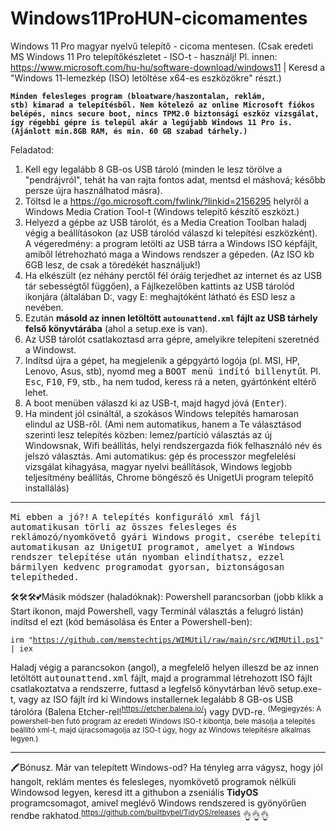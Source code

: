 # Windows11ProHUN-cicomamentes
Windows 11 Pro magyar nyelvű telepítő - cicoma mentesen. (Csak eredeti MS Windows 11 Pro telepítőkészletet - ISO-t - használj! Pl. innen: https://www.microsoft.com/hu-hu/software-download/windows11 | Keresd a "Windows 11-lemezkép (ISO) letöltése x64-es eszközökre" részt.)

<code><b>Minden felesleges program (bloatware/haszontalan, reklám, stb) kimarad a telepítésből.
Nem kötelező az online Microsoft fiókos belépés, nincs secure boot, nincs TPM2.0 biztonsági eszköz vizsgálat, így régebbi gépre is települ akár a legújabb Windows 11 Pro is.
(Ajánlott min.8GB RAM, és min. 60 GB szabad tárhely.)</b></code>

Feladatod:
1. Kell egy legalább 8 GB-os USB tároló (minden le lesz törölve a "pendrájvról", tehát ha van rajta fontos adat, mentsd el máshová; később persze újra használhatod másra).
2. Töltsd le a https://go.microsoft.com/fwlink/?linkid=2156295 helyről a Windows Media Cration Tool-t (Windows telepítő készítő eszközt.)
3. Helyezd a gépbe az USB tárolót,  és a Media Creation Toolban haladj végig a beállításokon (az USB tárolód válaszd ki telepítési eszközként). A végeredmény: a program letölti az USB tárra a Windows ISO képfájlt, amiből létrehozható maga a Windows rendszer a gépeden. (Az ISO kb 6GB lesz, de csak a töredékét használjuk!)
4. Ha elkészült (ez néhány perctől fél óráig terjedhet az internet és az USB tár sebességtől függően), a Fájlkezelőben kattints az USB tárolód ikonjára (általában D:, vagy E: meghajtóként látható és ESD lesz a nevében.
5. Ezután <b>másold az innen letöltött <code>autounattend.xml</code> fájlt az USB tárhely felső könyvtárába</b> (ahol a setup.exe is van).
6. Az USB tárolót csatlakoztasd arra gépre, amelyikre telepíteni szeretnéd a Windowst.
7. Indítsd újra a gépet, ha megjelenik a gépgyártó logója (pl. MSI, HP, Lenovo, Asus, stb), nyomd meg a <tt>BOOT menü indító billenytű</tt>t. Pl. <kbd>Esc</kbd>, <kbd>F10</kbd>, <kbd>F9</kbd>, stb., ha nem tudod, keress rá a neten, gyártónként eltérő lehet.
8. A boot menüben válaszd ki az USB-t, majd hagyd jóvá (<kbd>Enter</kbd>).
9. Ha mindent jól csináltál, a szokásos Windows telepítés hamarosan elindul az USB-ről. (Ami nem automatikus, hanem a Te választásod szerinti lesz telepítés közben: lemez/partíció választás az új Windowsnak, Wifi beállítás, helyi rendszergazda fiók felhasználó név és jelszó választás. Ami automatikus: gép és processzor megfelelési vizsgálat kihagyása, magyar nyelvi beállítások, Windows legjobb teljesítmény beállítás, Chrome böngésző és UnigetUi program telepítő installálás)
<hr>
   <tt>Mi ebben a jó?!</tt>
    <tt>A telepítés konfiguráló xml fájl automatikusan törli az összes felesleges és reklámozó/nyomkövető gyári Windows progit, cserébe telepíti automatikusan az UnigetUI programot, amelyet a Windows rendszer telepítése után nyomban elindíthatsz, ezzel bármilyen kedvenc programodat gyorsan, biztonságosan telepítheded.</tt>


🛠️🛠️🛠️💕Másik módszer (haladóknak):
   Powershell parancsorban (jobb klikk a Start ikonon, majd Powershell, vagy Terminál választás a felugró listán) indítsd el ezt (kód bemásolása és Enter a Powershell-ben):

   <code>irm "https://github.com/memstechtips/WIMUtil/raw/main/src/WIMUtil.ps1" | iex</code>
   
Haladj végig a parancsokon (angol), a megfelelő helyen illeszd be az innen letöltött <tt>autounattend.xml</tt> fájlt, majd a programmal létrehozott ISO fájlt csatlakoztatva a rendszerre, futtasd a legfelső könyvtárban lévő setup.exe-t, vagy az ISO fájlt írd ki Windows installernek legalább 8 GB-os USB tárolóra (Balena Etcher-rel!<sup>https://etcher.balena.io/</sup>) vagy DVD-re. <sup>(Megjegyzés: A powershell-ben futó program az eredeti Windows ISO-t kibontja, bele másolja a telepítés beállító xml-t, majd újracsomagolja az ISO-t úgy, hogy az Windows telepítésre alkalmas legyen.)</sup>
    <hr>
🖍️Bónusz. Már van telepített Windows-od? Ha tényleg arra vágysz, hogy jól hangolt, reklám mentes és felesleges, nyomkövető programok nélküli Windowsod legyen, keresd itt a githubon a zseniális <b>TidyOS</b> programcsomagot, amivel meglévő Windows rendszered is gyönyörűen rendbe rakhatod.<sup>https://github.com/builtbybel/TidyOS/releases</sup> 👌👌👌
